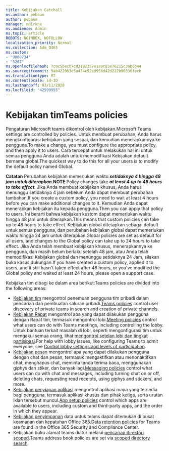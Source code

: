 ```yaml
---
title: Kebijakan Catchall
ms.author: pebaum
author: pebaum
manager: mnirkhe
ms.audience: Admin
ms.topic: article
ROBOTS: NOINDEX, NOFOLLOW
localization_priority: Normal
ms.collection: Adm_O365
ms.custom:
- "9000734"
- "3207"
ms.openlocfilehash: 7c0c5becb7cd3182357e1a9c83e76215c3ab6b44
ms.sourcegitcommit: 9ab422063e5a474c92ed956d42d222b90336fecb
ms.translationtype: MT
ms.contentlocale: id-ID
ms.lasthandoff: 03/11/2020
ms.locfileid: "42599955"
---
```

# <a name="teams-policies"></a><span data-ttu-id="01e4e-102">Kebijakan tim</span><span class="sxs-lookup"><span data-stu-id="01e4e-102">Teams policies</span></span>

<span data-ttu-id="01e4e-103">Pengaturan Microsoft teams dikontrol oleh kebijakan.</span><span class="sxs-lookup"><span data-stu-id="01e4e-103">Microsoft Teams settings are controlled by policies.</span></span> <span data-ttu-id="01e4e-104">Untuk membuat perubahan, Anda harus mengkonfigurasi kebijakan yang sesuai, dan kemudian menerapkannya ke pengguna.</span><span class="sxs-lookup"><span data-stu-id="01e4e-104">To make a change, you must configure the appropriate policy, and then apply it to users.</span></span> <span data-ttu-id="01e4e-105">Cara tercepat untuk melakukan hal ini untuk semua pengguna Anda adalah untuk memodifikasi Kebijakan default bernama global.</span><span class="sxs-lookup"><span data-stu-id="01e4e-105">The quickest way to do this for all your users is to modify the default policy named Global.</span></span> 

<span data-ttu-id="01e4e-106">**Catatan** Perubahan kebijakan memerlukan waktu ***setidaknya 4 hingga 48 jam untuk diterapkan***.</span><span class="sxs-lookup"><span data-stu-id="01e4e-106">**NOTE** Policy changes take ***at least 4 up to 48 hours to take effect***.</span></span> <span data-ttu-id="01e4e-107">Jika Anda membuat kebijakan khusus, Anda harus menunggu setidaknya 4 jam sebelum Anda dapat membuat perubahan tambahan.</span><span class="sxs-lookup"><span data-stu-id="01e4e-107">If you create a custom policy, you need to wait at least 4 hours before you can make additional changes to it.</span></span> <span data-ttu-id="01e4e-108">Kemudian Anda dapat menerapkan kebijakan itu kepada pengguna.</span><span class="sxs-lookup"><span data-stu-id="01e4e-108">Then you can apply that policy to users.</span></span> <span data-ttu-id="01e4e-109">Ini berarti bahwa kebijakan kustom dapat memerlukan waktu hingga 48 jam untuk diterapkan.</span><span class="sxs-lookup"><span data-stu-id="01e4e-109">This means that custom policies can take up to 48 hours to take effect.</span></span> <span data-ttu-id="01e4e-110">Kebijakan global ditetapkan sebagai default untuk semua pengguna, dan perubahan kebijakan global dapat memerlukan waktu hingga 24 jam untuk diterapkan.</span><span class="sxs-lookup"><span data-stu-id="01e4e-110">Global policies are set as default for all users, and changes to the Global policy can take up to 24 hours to take effect.</span></span> <span data-ttu-id="01e4e-111">Jika Anda telah membuat kebijakan khusus, menerapkannya ke pengguna, dan masih belum berlaku setelah 48 jam, atau Anda telah memodifikasi Kebijakan global dan menunggu setidaknya 24 Jam, silakan buka kasus dukungan.</span><span class="sxs-lookup"><span data-stu-id="01e4e-111">If you have created a custom policy, applied it to users, and it still hasn't taken effect after 48 hours, or you've modified the Global policy and waited at least 24 hours, please open a support case.</span></span>

<span data-ttu-id="01e4e-112">Kebijakan tim dibagi ke dalam area berikut:</span><span class="sxs-lookup"><span data-stu-id="01e4e-112">Teams policies are divided into the following areas:</span></span>

- <span data-ttu-id="01e4e-113">[Kebijakan tim](https://docs.microsoft.com/MicrosoftTeams/teams-policies) mengontrol penemuan pengguna tim pribadi dalam pencarian dan pembuatan saluran pribadi.</span><span class="sxs-lookup"><span data-stu-id="01e4e-113">[Teams policies](https://docs.microsoft.com/MicrosoftTeams/teams-policies) control user discovery of private teams in search and creation of private channels.</span></span>  
- <span data-ttu-id="01e4e-114">[Kebijakan Rapat](https://docs.microsoft.com/microsoftteams/meeting-policies-in-teams) mengontrol apa yang dapat dilakukan pengguna dengan Rapat tim, termasuk mengontrol lobi.</span><span class="sxs-lookup"><span data-stu-id="01e4e-114">[Meeting policies](https://docs.microsoft.com/microsoftteams/meeting-policies-in-teams) control what users can do with Teams meetings, including controlling the lobby.</span></span> <span data-ttu-id="01e4e-115">Untuk bantuan terkait masalah di lobi, seperti mengonfigurasi tim untuk mengakui semua orang, lihat [mengontrol setelan lobi dan tingkat partisipasi](https://docs.microsoft.com/alchemyinsights/bypass-lobby).</span><span class="sxs-lookup"><span data-stu-id="01e4e-115">For help with lobby issues, like configuring Teams to admit everyone, see [Control lobby settings and levels of participation](https://docs.microsoft.com/alchemyinsights/bypass-lobby).</span></span>
- <span data-ttu-id="01e4e-116">[Kebijakan pesan](https://docs.microsoft.com/microsoftteams/messaging-policies-in-teams) mengontrol apa yang dapat dilakukan pengguna dengan chat dan pesan, termasuk mengaktifkan atau menonaktifkan chat, menghapus chat, meminta tanda terima baca, menggunakan giphys dan stiker, dan banyak lagi.</span><span class="sxs-lookup"><span data-stu-id="01e4e-116">[Messaging policies](https://docs.microsoft.com/microsoftteams/messaging-policies-in-teams) control what users can do with chat and messages, including turning chat on or off, deleting chats, requesting read receipts, using giphys and stickers, and more.</span></span>
- <span data-ttu-id="01e4e-117">[Kebijakan penyiapan aplikasi](https://docs.microsoft.com/MicrosoftTeams/teams-app-setup-policies) mengontrol aplikasi mana yang tersedia bagi pengguna, termasuk aplikasi khusus dan pihak ketiga, serta urutan iklan tersebut muncul.</span><span class="sxs-lookup"><span data-stu-id="01e4e-117">[App setup policies](https://docs.microsoft.com/MicrosoftTeams/teams-app-setup-policies) control which apps are available to users, including custom and third-party apps, and the order in which they appear.</span></span>  
- <span data-ttu-id="01e4e-118">[Kebijakan penyimpanan](https://docs.microsoft.com/microsoftteams/retention-policies) data untuk teams dapat ditemukan di pusat keamanan dan kepatuhan Office 365.</span><span class="sxs-lookup"><span data-stu-id="01e4e-118">Data [retention policies](https://docs.microsoft.com/microsoftteams/retention-policies) for Teams are found in the Office 365 Security and Compliance Center.</span></span>
- <span data-ttu-id="01e4e-119">Kebijakan buku alamat teams diatur melalui [pencarian direktori scoped](https://docs.microsoft.com/MicrosoftTeams/teams-scoped-directory-search).</span><span class="sxs-lookup"><span data-stu-id="01e4e-119">Teams address book policies are set via [scoped directory search](https://docs.microsoft.com/MicrosoftTeams/teams-scoped-directory-search).</span></span>
